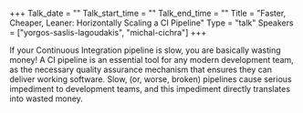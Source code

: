+++
Talk_date = ""
Talk_start_time = ""
Talk_end_time = ""
Title = "Faster, Cheaper, Leaner: Horizontally Scaling a CI Pipeline"
Type = "talk"
Speakers = ["yorgos-saslis-lagoudakis", "michal-cichra"]
+++

If your Continuous Integration pipeline is slow, you are basically wasting money! A CI pipeline is an essential tool for any modern development team, as the necessary quality assurance mechanism that ensures they can deliver working software. Slow, (or, worse, broken) pipelines cause serious impediment to development teams, and this impediment directly translates into wasted money.
